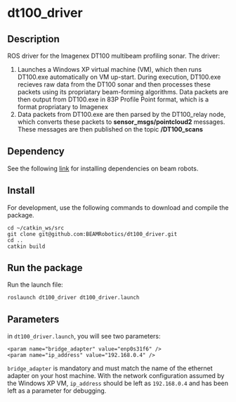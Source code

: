 # dt100_driver

## Description
ROS driver for the Imagenex DT100 multibeam profiling sonar. The driver:

  1. Launches a Windows XP virtual machine (VM), which then runs DT100.exe automatically on VM up-start. During execution, DT100.exe recieves raw data from the DT100 sonar and then processes these packets using its propriatary beam-forming algorithms. Data packets are then output from DT100.exe in 83P Profile Point format, which is a format propriatary to Imagenex
  2. Data packets from DT100.exe are then parsed by the DT100_relay node, which converts these packets to **sensor_msgs/pointcloud2** messages. These messages are then published on the topic **/DT100_scans**

## Dependency

See the following [link](https://github.com/BEAMRobotics/beam_robotics/wiki/Beam-Robotics-Installation-Guide) for installing dependencies on beam robots.

## Install

For development, use the following commands to download and compile the package.

```
cd ~/catkin_ws/src
git clone git@github.com:BEAMRobotics/dt100_driver.git
cd ..
catkin build
```
## Run the package

Run the launch file:
```
roslaunch dt100_driver dt100_driver.launch
```
## Parameters

in `dt100_driver.launch`, you will see two parameters:

```
<param name="bridge_adapter" value="enp0s31f6" />
<param name="ip_address" value="192.168.0.4" />
```
`bridge_adapter` is mandatory and must match the name of the ethernet adapter on your host machine. With the network configuration assumed by the Windows XP VM, `ip_address` should be left as `192.168.0.4` and has been left as a parameter for debugging.
